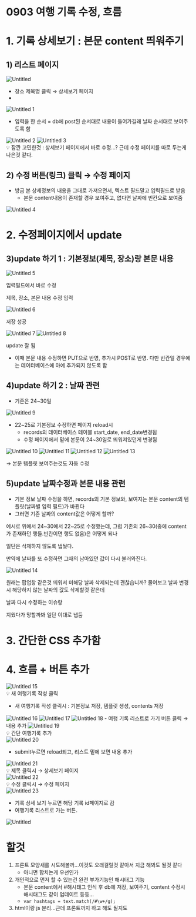 # 0903 여행 기록 수정, 흐름

# 1. 기록 상세보기 : 본문 content 띄워주기

## 1) 리스트 페이지

<img src="https://github.com/minjiKim87/SpringAWS_Study/assets/68892132/86b40436-33cc-40e5-a8b6-3d3ef18f11ed.png" alt="Untitled">


- 장소 제목명 클릭 → 상세보기 페이지
- 
<img src="https://github.com/minjiKim87/SpringAWS_Study/assets/68892132/25d43e53-b964-47e6-86b0-e941ed276cb1.png" alt="Untitled 1">


- 입력을 한 순서 = db에 post된 순서대로 내용이 들어가길래 날짜 순서대로 보여주도록 함

<img src="https://github.com/minjiKim87/SpringAWS_Study/assets/68892132/b7fea4bf-0c25-4c2c-9128-7d542e472a86.png" alt="Untitled 2">


<img src="https://github.com/minjiKim87/SpringAWS_Study/assets/68892132/8e09e08f-0a65-42da-beff-36e41ca4f5aa.png" alt="Untitled 3">

<aside>
💡 잠깐 고민한것 : 상세보기 페이지에서 바로 수정…? 근데 수정 페이지를 따로 두는게 나은것 같다.

</aside>

## 2) 수정 버튼(링크) 클릭 → 수정 페이지

- 방금 본 상세정보의 내용을 그대로 가져오면서, 텍스트 필드말고 입력필드로 받음
    - 본문 content내용이 존재할 경우 보여주고, 없다면 날짜에 빈칸으로 보여줌

<img src="https://github.com/minjiKim87/SpringAWS_Study/assets/68892132/92f104ca-b8a3-46b4-ae8c-6c7fdf3a345f.png" alt="Untitled 4">


# 2. 수정페이지에서 update

## 3)update 하기 1 : 기본정보(제목, 장소)랑 본문 내용

<img src="https://github.com/minjiKim87/SpringAWS_Study/assets/68892132/396e7708-e3c5-4023-8900-29ceb9aa0d58.png" alt="Untitled 5">


입력필드에서 바로 수정 

제목, 장소, 본문 내용 수정 입력

<img src="https://github.com/minjiKim87/SpringAWS_Study/assets/68892132/d3210ae5-c2bb-43ce-a69d-f91a198325b9.png" alt="Untitled 6">


저장 성공

<img src="https://github.com/minjiKim87/SpringAWS_Study/assets/68892132/91f19310-ec37-4172-afac-3eb7ea144624.png" alt="Untitled 7">

<img src="https://github.com/minjiKim87/SpringAWS_Study/assets/68892132/a2acf341-298c-40d5-a69f-d5637765ae6a.png" alt="Untitled 8">

update 잘 됨

- 이때 본문 내용 수정하면 PUT으로 반영, 추가시 POST로 반영. 다만 빈칸일 경우에는 데이터베이스에 아예 추가되지 않도록 함

## 4)update 하기 2 : 날짜 관련

- 기존은 24~30일

<img src="https://github.com/minjiKim87/SpringAWS_Study/assets/68892132/24f1fb5f-583d-4045-8ac2-c6ffc0a5b5aa.png" alt="Untitled 9">

- 22~25로 기본정보 수정하면 페이지 reload시
    - records의 데이터베이스 테이블 start_date, end_date변경됨
    - 수정 페이지에서 밑에 본문이 24~30일로 띄워져있던게 변경됨

<img src="https://github.com/minjiKim87/SpringAWS_Study/assets/68892132/6dd1cbcd-b3db-41ad-b4e8-23a8a32e5249.png" alt="Untitled 10">

<img src="https://github.com/minjiKim87/SpringAWS_Study/assets/68892132/5096774a-892e-490f-a8f3-401e2d2bb090.png" alt="Untitled 11">

<img src="https://github.com/minjiKim87/SpringAWS_Study/assets/68892132/4164d3a0-9f6f-48da-a2a1-fd26a1bf2594.png" alt="Untitled 12">


<img src="https://github.com/minjiKim87/SpringAWS_Study/assets/68892132/8a3408f9-f3c2-44f2-836d-0354c983ec1c.png" alt="Untitled 13">

→ 본문 템플릿 보여주는것도 자동 수정

## 5)update 날짜수정과 본문 내용 관련

- 기본 정보 날짜 수정을 하면, records의 기본 정보와, 보여지는 본문 content의 템플릿(날짜별 입력 필드)가 바뀐다
- 그러면 기존 날짜의 content값은 어떻게 할까?

예시로 위에서 24~30에서 22~25로 수정했는데, 그럼 기존의 26~30(중에 content가 존재하던 행들.빈칸이면 행도 없음)은 어떻게 되나

일단은 삭제하지 않도록 냅뒀다.

만약에 날짜를 또 수정하면 그때의 남아있던 값이 다시 불러와진다.

<img src="https://github.com/minjiKim87/SpringAWS_Study/assets/68892132/acfb8007-8966-4f72-b901-794232298200.png" alt="Untitled 14">

원래는 팝업창 같은것 띄워서 미해당 날짜 삭제되는데 괜찮습니까? 물어보고 날짜 변경시 해당하지 않는 날짜의 값도 삭제할것 같은데 

날짜 다시 수정하는 이슈랑

지웠다가 망할까봐 일단 이대로 냅둠

# 3. 간단한 CSS 추가함

# 4. 흐름 + 버튼 추가

<img src="https://github.com/minjiKim87/SpringAWS_Study/assets/68892132/2b53befc-1b4d-432a-a63b-673a0c3620b0.png" alt="Untitled 15">

<aside>
💡 새 여행기록 작성 클릭

</aside>

- 새 여행기록 작성 클릭시 : 기본정보 저장, 템플릿 생성, contents 저장

<img src="https://github.com/minjiKim87/SpringAWS_Study/assets/68892132/6ed329f0-e1b6-45b1-9abe-8028818e12ff.png" alt="Untitled 16">

<img src="https://github.com/minjiKim87/SpringAWS_Study/assets/68892132/2a1891a5-f2fb-4f1d-ad3d-6f9fae5e9010.png" alt="Untitled 17">

<img src="https://github.com/minjiKim87/SpringAWS_Study/assets/68892132/dd9e6d64-65ea-4dcd-a1c9-6d792aa29379.png" alt="Untitled 18">
- 여행 기록 리스트로 가기 버튼 클릭 → 내용 추가

<img src="https://github.com/minjiKim87/SpringAWS_Study/assets/68892132/4a4b2824-3732-4737-85d0-699dee89da72.png" alt="Untitled 19">

<aside>
💡 간단 여행기록 추가

</aside>

<img src="https://github.com/minjiKim87/SpringAWS_Study/assets/68892132/826051e5-93fd-4bb9-88de-abe052637c30.png" alt="Untitled 20">

- submit누르면 reload되고, 리스트 밑에 보면 내용 추가

<img src="https://github.com/minjiKim87/SpringAWS_Study/assets/68892132/640c5f4a-6180-47f1-b741-0d4eabb3a0d3.png" alt="Untitled 21">

<aside>
💡 제목 클릭시 → 상세보기 페이지

</aside>

<img src="https://github.com/minjiKim87/SpringAWS_Study/assets/68892132/fa4de826-e0a9-47ff-8ca9-e4d319471568.png" alt="Untitled 22">
<aside>
💡 수정 클릭시 → 수정 페이지

</aside>

<img src="https://github.com/minjiKim87/SpringAWS_Study/assets/68892132/8745703c-4133-4133-b14b-98b08dfbcefd.png" alt="Untitled 23">

- 기록 상세 보기 누르면 해당 기록 id페이지로 감
- 여행기록 리스트로 가는 버튼.

![Untitled](0903%20%E1%84%8B%E1%85%A7%E1%84%92%E1%85%A2%E1%86%BC%20%E1%84%80%E1%85%B5%E1%84%85%E1%85%A9%E1%86%A8%20%E1%84%89%E1%85%AE%E1%84%8C%E1%85%A5%E1%86%BC,%20%E1%84%92%E1%85%B3%E1%84%85%E1%85%B3%E1%86%B7%2038a6417f2c3a4d989a77d23e0cb300e4/Untitled%2023.png)

# 할것

1. 프론트 모양새를 시도해볼까…이것도 오래걸릴것 같아서 지금 해봐도  될것 같다
    - 아니면 합치는게 우선인가
2. 개인적으로 먼저 할 수 있는건 완전 부가기능인 해시태그 기능
    - 본문 content에서 #해시태그 인식 후 db에 저장, 보여주기, content 수정시 해시태그도 같이 업데이트 등등…
    - `var hashtags = text.match(/#\w+/g);`
3. html이랑 js 분리…근데 프론트까지 하고 해도 될지도
